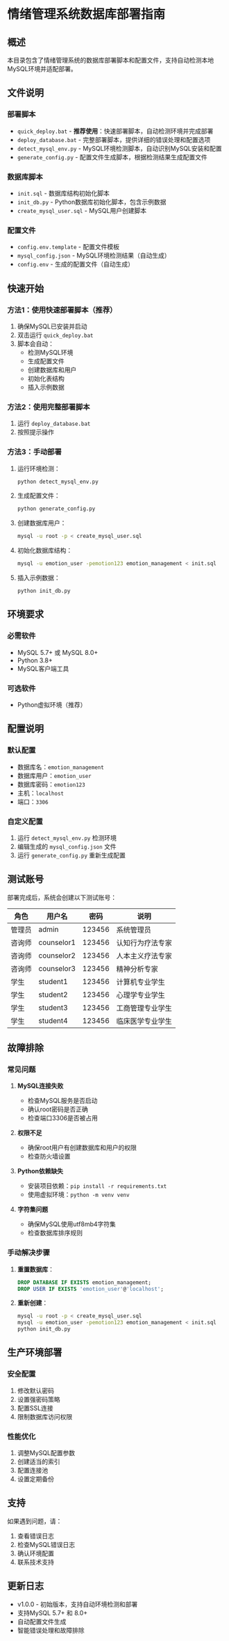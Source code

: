 # 情绪管理系统数据库部署指南

## 概述

本目录包含了情绪管理系统的数据库部署脚本和配置文件，支持自动检测本地MySQL环境并适配部署。

## 文件说明

### 部署脚本
- `quick_deploy.bat` - **推荐使用**：快速部署脚本，自动检测环境并完成部署
- `deploy_database.bat` - 完整部署脚本，提供详细的错误处理和配置选项
- `detect_mysql_env.py` - MySQL环境检测脚本，自动识别MySQL安装和配置
- `generate_config.py` - 配置文件生成脚本，根据检测结果生成配置文件

### 数据库脚本
- `init.sql` - 数据库结构初始化脚本
- `init_db.py` - Python数据库初始化脚本，包含示例数据
- `create_mysql_user.sql` - MySQL用户创建脚本

### 配置文件
- `config.env.template` - 配置文件模板
- `mysql_config.json` - MySQL环境检测结果（自动生成）
- `config.env` - 生成的配置文件（自动生成）

## 快速开始

### 方法1：使用快速部署脚本（推荐）

1. 确保MySQL已安装并启动
2. 双击运行 `quick_deploy.bat`
3. 脚本会自动：
   - 检测MySQL环境
   - 生成配置文件
   - 创建数据库和用户
   - 初始化表结构
   - 插入示例数据

### 方法2：使用完整部署脚本

1. 运行 `deploy_database.bat`
2. 按照提示操作

### 方法3：手动部署

1. 运行环境检测：
   ```bash
   python detect_mysql_env.py
   ```

2. 生成配置文件：
   ```bash
   python generate_config.py
   ```

3. 创建数据库用户：
   ```bash
   mysql -u root -p < create_mysql_user.sql
   ```

4. 初始化数据库结构：
   ```bash
   mysql -u emotion_user -pemotion123 emotion_management < init.sql
   ```

5. 插入示例数据：
   ```bash
   python init_db.py
   ```

## 环境要求

### 必需软件
- MySQL 5.7+ 或 MySQL 8.0+
- Python 3.8+
- MySQL客户端工具

### 可选软件
- Python虚拟环境（推荐）

## 配置说明

### 默认配置
- 数据库名：`emotion_management`
- 数据库用户：`emotion_user`
- 数据库密码：`emotion123`
- 主机：`localhost`
- 端口：`3306`

### 自定义配置
1. 运行 `detect_mysql_env.py` 检测环境
2. 编辑生成的 `mysql_config.json` 文件
3. 运行 `generate_config.py` 重新生成配置

## 测试账号

部署完成后，系统会创建以下测试账号：

| 角色 | 用户名 | 密码 | 说明 |
|------|--------|------|------|
| 管理员 | admin | 123456 | 系统管理员 |
| 咨询师 | counselor1 | 123456 | 认知行为疗法专家 |
| 咨询师 | counselor2 | 123456 | 人本主义疗法专家 |
| 咨询师 | counselor3 | 123456 | 精神分析专家 |
| 学生 | student1 | 123456 | 计算机专业学生 |
| 学生 | student2 | 123456 | 心理学专业学生 |
| 学生 | student3 | 123456 | 工商管理专业学生 |
| 学生 | student4 | 123456 | 临床医学专业学生 |

## 故障排除

### 常见问题

1. **MySQL连接失败**
   - 检查MySQL服务是否启动
   - 确认root密码是否正确
   - 检查端口3306是否被占用

2. **权限不足**
   - 确保root用户有创建数据库和用户的权限
   - 检查防火墙设置

3. **Python依赖缺失**
   - 安装项目依赖：`pip install -r requirements.txt`
   - 使用虚拟环境：`python -m venv venv`

4. **字符集问题**
   - 确保MySQL使用utf8mb4字符集
   - 检查数据库排序规则

### 手动解决步骤

1. **重置数据库**：
   ```sql
   DROP DATABASE IF EXISTS emotion_management;
   DROP USER IF EXISTS 'emotion_user'@'localhost';
   ```

2. **重新创建**：
   ```bash
   mysql -u root -p < create_mysql_user.sql
   mysql -u emotion_user -pemotion123 emotion_management < init.sql
   python init_db.py
   ```

## 生产环境部署

### 安全配置
1. 修改默认密码
2. 设置强密码策略
3. 配置SSL连接
4. 限制数据库访问权限

### 性能优化
1. 调整MySQL配置参数
2. 创建适当的索引
3. 配置连接池
4. 设置定期备份

## 支持

如果遇到问题，请：
1. 查看错误日志
2. 检查MySQL错误日志
3. 确认环境配置
4. 联系技术支持

## 更新日志

- v1.0.0 - 初始版本，支持自动环境检测和部署
- 支持MySQL 5.7+ 和 8.0+
- 自动配置文件生成
- 智能错误处理和故障排除